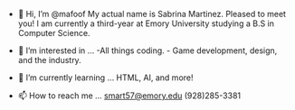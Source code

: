 - 👋 Hi, I’m @mafoof
      My actual name is Sabrina Martinez. Pleased to meet you!
        I am currently a third-year at Emory University studying a B.S in Computer Science.
        
- 👀 I’m interested in ...
      -All things coding.
      - Game development, design, and the industry.
      
- 🌱 I’m currently learning ...
    HTML, AI, and more!
    
- 📫 How to reach me ...
    smart57@emory.edu
    (928)285-3381

<!---
mafoof/mafoof is a ✨ special ✨ repository because its `README.md` (this file) appears on your GitHub profile.
You can click the Preview link to take a look at your changes.
--->
